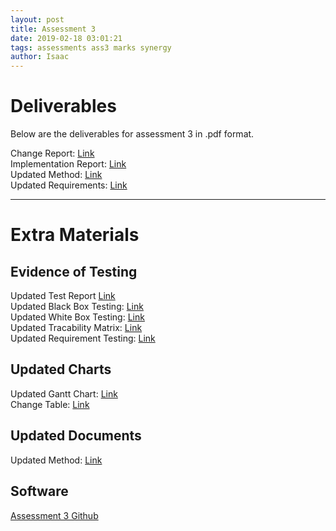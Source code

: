 ```yaml
---
layout: post
title: Assessment 3
date: 2019-02-18 03:01:21
tags: assessments ass3 marks synergy
author: Isaac
---
```


<h1 id="DocTop">Deliverables</h1>

<p>Below are the deliverables for assessment 3 in .pdf format.</p>

Change Report: [Link][1] <br>
Implementation Report: [Link][2] <br>
Updated Method: [Link][3] <br>
Updated Requirements: [Link][4] <br>

[1]:{{site.url}}/assets/downloads/Change3.pdf
[2]:{{site.url}}/assets/downloads/Impl3.pdf
[3]:{{site.url}}/assets/downloads/UpdatedMethod.pdf
[4]:{{site.url}}/assets/downloads/UpdatedRequirements3.pdf
<hr/>
<h1 id="ExtraMaterials">Extra Materials</h1>
<h2 id="TestingEvidence">Evidence of Testing</h2>

Updated Test Report [Link][1A] <br>
Updated Black Box Testing: [Link][1a] <br>
Updated White Box Testing: [Link][2a] <br>
Updated Tracability Matrix: [Link][3a] <br>
Updated Requirement Testing: [Link][4a] <br>

[1A]:{{site.url}}/assets/downloads/UpdatedTestReport3.pdf
[1a]:{{site.url}}/assets/downloads/UpdatedBlackBoxTests3.pdf
[2a]:{{site.url}}/assets/downloads/UpdateWhiteBoxTesting.pdf
[3a]:{{site.url}}/assets/downloads/UpdatedTraceabilityMatrix3.pdf
[4a]:{{site.url}}/assets/downloads/UpdatedRequirementTesting3.pdf
<h2 id="Charts">Updated Charts</h2>

Updated Gantt Chart: [Link][1b] <br>
Change Table: [Link][3b] <br>

[1b]:{{site.url}}/assets/downloads/UpdatedGanttChart3.pdf
[3b]:{{site.url}}/assets/downloads/ChangeTable3.pdf
<h2 id="UpdatedDocuments">Updated Documents</h2>

Updated Method: [Link][1c] <br>

[1c]:{{site.url}}/assets/downloads/UpdatedRiskAssessment3.pdf
<h2 id="CraigGame">Software</h2>

[Assessment 3 Github][github]

[github]:https://github.com/TeamCraigZombie/Assessment3
